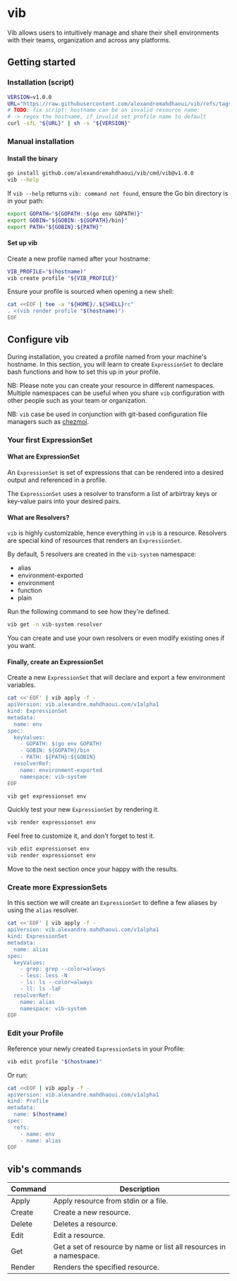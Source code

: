 # vib

Vib allows users to intuitively manage and share their shell environments
with their teams, organization and across any platforms.

## Getting started

### Installation (script)

```bash
VERSION=v1.0.0
URL="https://raw.githubusercontent.com/alexandremahdhaoui/vib/refs/tags/${VERSION}/cmd/vib-installer/vib-installer.sh"
# TODO: fix script: hostname can be an invalid resource name:
# -> regex the hostname, if invalid set profile name to default
curl -sfL "${URL}" | sh -s "${VERSION}"
```

### Manual installation

#### Install the binary

```bash
go install github.com/alexandremahdhaoui/vib/cmd/vib@v1.0.0
vib --help
```

If `vib --help` returns `vib: command not found`, ensure the Go bin directory is in your path:

```bash
export GOPATH="${GOPATH:-$(go env GOPATH)}"
export GOBIN="${GOBIN:-${GOPATH}/bin}"
export PATH="${GOBIN}:${PATH}"
```

#### Set up vib

Create a new profile named after your hostname:

```bash
VIB_PROFILE="$(hostname)"
vib create profile "${VIB_PROFILE}"
```

Ensure your profile is sourced when opening a new shell:

```bash
cat <<EOF | tee -a "${HOME}/.${SHELL}rc"
. <(vib render profile "$(hostname)")
EOF
```

## Configure vib

During installation, you created a profile named from your machine's hostname.
In this section, you will learn to create `ExpressionSet` to declare bash functions
and how to set this up in your profile.

NB: Please note you can create your resource in different namespaces.
Multiple namespaces can be useful when you share `vib` configuration with other
people such as your team or organization.

NB: `vib` case be used in conjunction with git-based configuration file managers
such as [chezmoi](https://github.com/twpayne/chezmoi).

### Your first ExpressionSet

#### What are ExpressionSet

An `ExpressionSet` is set of expressions that can be rendered into a desired output
and referenced in a profile.

The `ExpressionSet` uses a resolver to transform a list of arbirtray keys or key-value
pairs into your desired pairs.

#### What are Resolvers?

`vib` is highly customizable, hence everything in `vib` is a resource.
Resolvers are special kind of resources that renders an `ExpressionSet`.

By default, 5 resolvers are created in the `vib-system` namespace:

- alias
- environment-exported
- environment
- function
- plain

Run the following command to see how they're defined.

```bash
vib get -n vib-system resolver
```

You can create and use your own resolvers or even modify existing ones if you want.

#### Finally, create an ExpressionSet

Create a new `ExpressionSet` that will declare and export a few environment variables.

```bash
cat <<'EOF' | vib apply -f -
apiVersion: vib.alexandre.mahdhaoui.com/v1alpha1
kind: ExpressionSet
metadata:
  name: env
spec:
  keyValues:
    - GOPATH: $(go env GOPATH)
    - GOBIN: ${GOPATH}/bin
    - PATH: ${PATH}:${GOBIN}
  resolverRef:
    name: environment-exported
    namespace: vib-system
EOF

vib get expressionset env
```

Quickly test your new `ExpressionSet` by rendering it.

```bash
vib render expressionset env
```

Feel free to customize it, and don't forget to test it.

```bash
vib edit expressionset env
vib render expressionset env
```

Move to the next section once your happy with the results.

### Create more ExpressionSets

In this section we will create an `ExpressionSet` to define a few aliases by
using the `alias` resolver.

```bash
cat <<'EOF' | vib apply -f -
apiVersion: vib.alexandre.mahdhaoui.com/v1alpha1
kind: ExpressionSet
metadata:
  name: alias
spec:
  keyValues:
    - grep: grep --color=always
    - less: less -N
    - ls: ls --color=always
    - ll: ls -laF
  resolverRef:
    name: alias
    namespace: vib-system
EOF
```

### Edit your Profile

Reference your newly created `ExpressionSet`s in your Profile:

```bash
vib edit profile "$(hostname)"
```

Or run:

```bash
cat <<EOF | vib apply -f -
apiVersion: vib.alexandre.mahdhaoui.com/v1alpha1
kind: Profile
metadata:
  name: $(hostname)
spec:
  refs:
    - name: env
    - name: alias
EOF
```

## vib's commands

| Command | Description |
|---------|-------------|
| Apply   | Apply resource from stdin or a file. |
| Create  | Create a new resource. |
| Delete  | Deletes a resource. |
| Edit    | Edit a resource. |
| Get     | Get a set of resource by name or list all resources in a namespace. |
| Render  | Renders the specified resource. |
